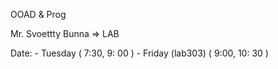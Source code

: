 OOAD & Prog

Mr. Svoettty Bunna => LAB

Date: 
	- Tuesday ( 7:30, 9: 00 )
	- Friday (lab303) ( 9:00, 10: 30 )
